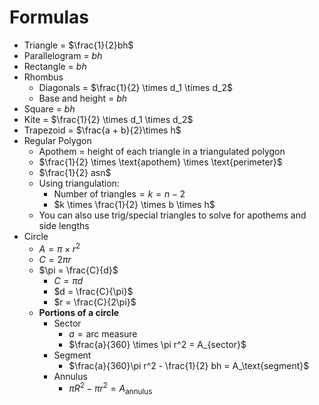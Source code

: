 # Formulas
- Triangle = $\frac{1}{2}bh$
- Parallelogram = $bh$
- Rectangle = $bh$
- Rhombus
	- Diagonals = $\frac{1}{2} \times d_1 \times d_2$
	- Base and height = $bh$
- Square = $bh$
- Kite = $\frac{1}{2} \times d_1 \times d_2$
- Trapezoid = $\frac{a + b}{2}\times h$
- Regular Polygon
	- Apothem = height of each triangle in a triangulated polygon
	- $\frac{1}{2} \times \text{apothem} \times \text{perimeter}$
	- $\frac{1}{2} asn$
	- Using triangulation:
		- $\text{Number of triangles}=k=n-2$
		- $k \times \frac{1}{2} \times b \times h$
	- You can also use trig/special triangles to solve for apothems and side lengths
- Circle
	- $A = \pi \times r^2$
	- $C = 2 \pi r$
	- $\pi = \frac{C}{d}$
		- $C = \pi d$
		- $d = \frac{C}{\pi}$
		- $r = \frac{C}{2\pi}$
	- **Portions of a circle**
		- Sector
			- $a = \text{arc measure}$
			- $\frac{a}{360} \times \pi r^2 = A_{sector}$
		- Segment
			- $\frac{a}{360}\pi r^2 - \frac{1}{2} bh = A_\text{segment}$
		- Annulus
			- $\pi R^2 - \pi r^2 = A_\text{annulus}$